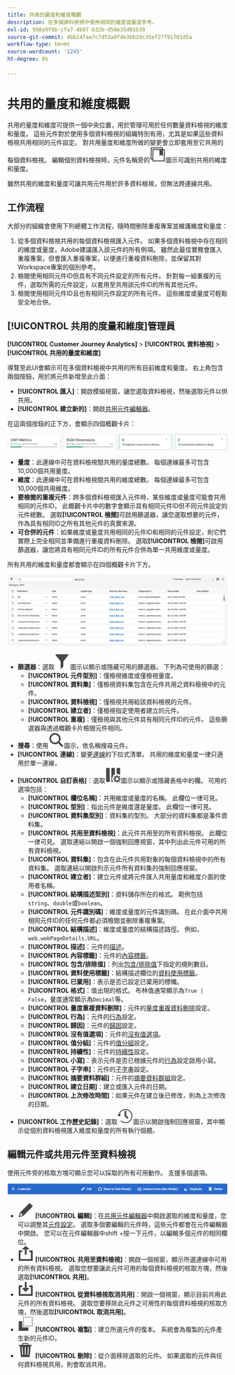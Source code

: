 ```yaml
---
title: 共用的量度和維度概觀
description: 在多個資料檢視中使用相同的維度或量度參考。
exl-id: 998a9f9b-cfa7-4b97-b32b-d50e35d01b39
source-git-commit: 4bb24fae7c7d53a0fde3bb2dc35ef27f91701d5a
workflow-type: tm+mt
source-wordcount: '1245'
ht-degree: 0%

---
```


# 共用的量度和維度概觀

共用的量度和維度可提供一個中央位置，用於管理可用於任何數量資料檢視的維度和量度。 這些元件對於使用多個資料檢視的組織特別有用，尤其是如果這些資料檢視共用相同的元件設定。 對共用量度和維度所做的變更會立即套用至它共用的每個資料檢視。 編輯個別資料檢視時，元件名稱旁的![共用元件圖示](/help/assets/icons/CCLibrary.svg)圖示可識別共用的維度和量度。

雖然共用的維度和量度可讓共用元件用於許多資料檢視，但無法跨連線共用。

## 工作流程

大部分的組織會使用下列總體工作流程，隨時間刪除重複專案並維護維度和量度：

1. 從多個資料檢視共用的每個資料檢視匯入元件。 如果多個資料檢視中存在相同的維度或量度，Adobe建議匯入該元件的所有例項。 雖然此最佳實務會匯入重複專案，但會匯入重複專案，以便進行重複資料刪除，並保留其對Workspace專案的個別參考。
1. 檢閱使用相同元件ID但具有不同元件設定的所有元件。 針對每一組重複的元件，選取所需的元件設定，以套用至共用該元件ID的所有其他元件。
1. 檢閱使用相同元件ID且也有相同元件設定的所有元件。 這些維度或量度可輕鬆安全地合併。

## [!UICONTROL 共用的度量和維度]管理員

**[!UICONTROL Customer Journey Analytics]** > **[!UICONTROL 資料檢視]** > **[!UICONTROL 共用的量度和維度]**

導覽至此UI會顯示可在多個資料檢視中共用的所有目前維度和量度。 右上角包含兩個按鈕，用於將元件新增至此介面：

* **[!UICONTROL 匯入]**：開啟模組視窗，讓您選取資料檢視，然後選取元件以供共用。
* **[!UICONTROL 建立新的]**：開啟[共用元件編輯器](shared-component-editor.md)。

在這兩個按鈕的正下方，會顯示四個概觀卡片：

![總覽卡片預覽](assets/overview-cards.png)

* **量度**：此連線中可在資料檢視間共用的量度總數。 每個連線最多可包含10,000個共用量度。
* **維度**：此連線中可在資料檢視間共用的維度總數。 每個連線最多可包含10,000個共用維度。
* **要檢閱的重複元件**：跨多個資料檢視匯入元件時，某些維度或量度可能會共用相同的元件ID。 此概觀卡片中的數字會顯示具有相同元件ID但不同元件設定的元件總數。 選取&#x200B;**[!UICONTROL 檢閱]**&#x200B;可啟用篩選器，讓您選取想要的元件，作為具有相同ID之所有其他元件的真實來源。
* **可合併的元件**：如果維度或量度共用相同的元件ID和相同的元件設定，則它們實際上完全相同並準備進行重複資料刪除。 選取&#x200B;**[!UICONTROL 檢閱]**&#x200B;可啟用篩選器，讓您將具有相同元件ID的所有元件合併為單一共用維度或量度。

所有共用的維度和量度都會顯示在四個概觀卡片下方。

![可用的維度和量度預覽](assets/shared-metrics-dimensions.png)

* **篩選器**：選取![篩選器圖示](../../assets/icons/Filter.svg)圖示以顯示或隱藏可用的篩選器。 下列為可使用的篩選：
   * **[!UICONTROL 元件型別]**：僅檢視維度或僅檢視量度。
   * **[!UICONTROL 資料集]**：僅檢視資料集包含在元件共用之資料檢視中的元件。
   * **[!UICONTROL 資料檢視]**：僅檢視共用給該資料檢視的元件。
   * **[!UICONTROL 建立者]**：僅檢視指定使用者建立的元件。
   * **[!UICONTROL 重複]**：僅檢視與其他元件具有相同元件ID的元件。 這些篩選器與透過概觀卡片檢閱元件相同。
* **搜尋**：使用![搜尋圖示](../../assets/icons/Search.svg)圖示，依名稱搜尋元件。
* **[!UICONTROL 連線]**：變更[連線](/help/connections/overview.md)的下拉式清單。 共用的維度和量度一律只適用於單一連線，
* **[!UICONTROL 自訂表格]**：選取![自訂表格圖示](/help/assets/icons/ColumnSetting.svg)圖示以顯示或隱藏表格中的欄。 可用的選項包括：
   * **[!UICONTROL 欄位名稱]**：共用維度或量度的名稱。 此欄位一律可見。
   * **[!UICONTROL 型別]**：指出元件是維度還是量度。 此欄位一律可見。
   * **[!UICONTROL 資料集型別]**：資料集的型別。 大部分的資料集都是事件資料集。
   * **[!UICONTROL 共用至資料檢視]**：此元件共用至的所有資料檢視。 此欄位一律可見。 選取連結以開啟一個強制回應視窗，其中列出此元件可用的所有資料檢視。
   * **[!UICONTROL 資料集]**：包含在此元件共用對象的每個資料檢視中的所有資料集。 選取連結以開啟列示元件所有資料集的強制回應視窗。
   * **[!UICONTROL 建立者]**：建立元件或將元件匯入共用量度和維度介面的使用者名稱。
   * **[!UICONTROL 結構描述型別]**：資料儲存所在的格式。 範例包括`string`、`double`或`boolean`。
   * **[!UICONTROL 元件識別碼]**：維度或量度的元件識別碼。 在此介面中共用相同元件ID的任何元件都必須檢閱並刪除重複專案。
   * **[!UICONTROL 結構描述]**：維度或量度的結構描述路徑。 例如，`web.webPageDetails.URL`。
   * **[!UICONTROL 描述]**：元件的[描述](/help/data-views/component-settings/overview.md)。
   * **[!UICONTROL 內容標籤]**：元件的[內容標籤](/help/data-views/component-settings/overview.md)。
   * **[!UICONTROL 包含/排除值]**：列出[包含/排除值](/help/data-views/component-settings/include-exclude-values.md)下指定的規則數目。
   * **[!UICONTROL 資料使用標籤]**：結構描述欄位的[資料使用標籤](https://experienceleague.adobe.com/en/docs/experience-platform/data-governance/labels/overview)。
   * **[!UICONTROL 已棄用]**：表示是否已設定已棄用的標幟。
   * **[!UICONTROL 格式]**：值出現的格式。 布林值通常顯示為`True | False`，量度通常顯示為`Decimal`等。
   * **[!UICONTROL 量度重複資料刪除]**：元件的[量度重複資料刪除](/help/data-views/component-settings/metric-deduplication.md)設定。
   * **[!UICONTROL 行為]**：元件的[行為](/help/data-views/component-settings/behavior.md)設定。
   * **[!UICONTROL 歸因]**：元件的[歸因](/help/data-views/component-settings/attribution.md)設定。
   * **[!UICONTROL 沒有值選項]**：元件的[沒有值選項](/help/data-views/component-settings/no-value-options.md)。
   * **[!UICONTROL 值分組]**：元件的[值分組](/help/data-views/component-settings/value-bucketing.md)設定。
   * **[!UICONTROL 持續性]**：元件的[持續性](/help/data-views/component-settings/persistence.md)設定。
   * **[!UICONTROL 小寫]**：表示元件是否已根據元件的[行為](/help/data-views/component-settings/behavior.md)設定啟用小寫。
   * **[!UICONTROL 子字串]**：元件的[子字串](/help/data-views/component-settings/substring.md)設定。
   * **[!UICONTROL 摘要資料群組]**：元件的[摘要資料群組](/help/data-views/component-settings/summary-data-group.md)設定。
   * **[!UICONTROL 建立日期]**：建立或匯入元件的日期。
   * **[!UICONTROL 上次修改時間]**：如果元件在建立後已修改，則為上次修改的日期。
* **[!UICONTROL 工作歷史記錄]**：選取![歷史記錄圖示](/help/assets/icons/History.svg)圖示以開啟強制回應視窗，其中顯示從個別資料檢視匯入維度和量度的所有執行個體。

## 編輯元件或共用元件至資料檢視

使用元件旁的核取方塊可顯示您可以採取的所有可用動作。 支援多個選項。

![可用動作的預覽](assets/smd-actions.png)

* ![鉛筆圖示](/help/assets/icons/Edit.svg) **[!UICONTROL 編輯]**：在[共用元件編輯器](shared-component-editor.md)中開啟選取的維度和量度，您可以調整其[元件設定](/help/data-views/component-settings/overview.md)。 選取多個要編輯的元件時，這些元件都會在元件編輯器中開啟。 您可以在元件編輯器中shift +按一下元件，以編輯多個元件的相同欄位。
* ![共用圖示](/help/assets/icons/ShareAlt.svg) **[!UICONTROL 共用至資料檢視]**：開啟一個視窗，顯示所選連線中可用的所有資料檢視。 選取您想要讓此元件可用的每個資料檢視的核取方塊，然後選取&#x200B;**[!UICONTROL 共用]**。
* ![取消共用圖示](/help/assets/icons/SaveTo.svg) **[!UICONTROL 從資料檢視取消共用]**：開啟一個視窗，顯示目前共用此元件的所有資料檢視。 選取您要移除此元件之可用性的每個資料檢視的核取方塊，然後選取&#x200B;**[!UICONTROL 取消共用]**。
* ![復製圖示](/help/assets/icons/Copy.svg) **[!UICONTROL 複製]**：建立所選元件的復本。 系統會為複製的元件產生新的元件ID。
* ![刪除圖示](/help/assets/icons/Delete.svg) **[!UICONTROL 刪除]**：從介面移除選取的元件。 如果選取的元件與任何資料檢視共用，則會取消共用。

